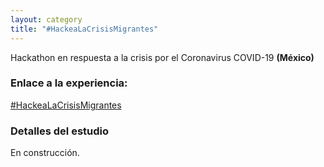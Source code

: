 ```yaml
---
layout: category
title: "#HackeaLaCrisisMigrantes"
---
```


Hackathon en respuesta a la crisis por el Coronavirus COVID-19 **(México)**

### Enlace a la experiencia:
[#HackeaLaCrisisMigrantes](https://www.hackealacrisis.net/migrantes-2020)

### Detalles del estudio
En construcción.
